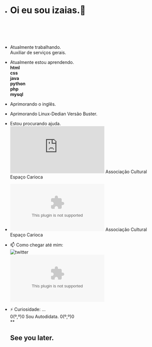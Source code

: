 - <h1>Oi eu sou izaias.👋<h1><br />

- Atualmente trabalhando.<br/>
 Auxiliar de serviços gerais.<br/>
- Atualmente estou aprendendo.<br/>
**html<br/>
css<br/>
java<br/>
python<br/>
php<br/>
mysql**<br/>
- Aprimorando o inglês.<br/>
- Aprimorando Linux-Dedian Versão Buster.<br/>
- Estou procurando ajuda.<br/>
 ![site](https://associacaoculturalespacocarioca.000webhostapp.com/index.html) Associação Cultural Espaço Carioca<br/>
- ![google mail](aculturalespacocarioca@gmail.com) Associação Cultural Espaço Carioca<br/>
- 📫 Como chegar até mim:<br/>
  ![twitter](https://twitter.com/linuxblack)<br/>
  ![google mail](zambelestar@gmail.com)<br />
- ⚡ Curiosidade: ...<br/>
  0(º,º)0 Sou Autodidata. 0(º,º)0<br />
**<H2>See you later.<H2>
